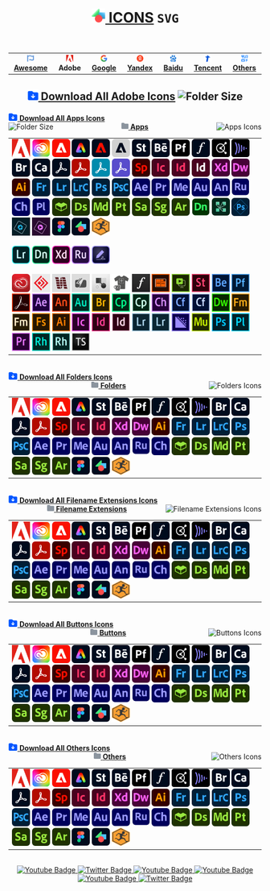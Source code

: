 # <div align="center"><a href="https://github.com/Li-Deheng/Icons-SVG" title="⬅︎ Back to Main Repository"><img style="width:28px; height:28px;" src="https://github.com/Li-Deheng/Icons-SVG/blob/main/Adobe/Apps/Motion-Graphics.svg" alt="Icons" onclick="return false"> ICONS</a> <span><b><code>SVG</code></b></span><br><img src="https://komarev.com/ghpvc/?username=Li-Deheng&style=flat-square&color=blue" alt=""/></div>

<div align="center"><table><tbody><th align="center">
<a href="https://github.com/Li-Deheng/Icons-SVG/tree/main/Awesome"><img style="width:14px; height:14px;" src="https://github.com/Li-Deheng/Icons-SVG/blob/main/Awesome/Awesome-Logo.svg" alt="Awesome"> <b>Awesome</b></a></th><th><a><img style="width:14px; height:14px;" src="https://github.com/Li-Deheng/Icons-SVG/blob/main/Adobe/Apps/Adobe-Logo.svg" alt="Adobe"> <b>Adobe</b></a></th><th><a href="https://github.com/Li-Deheng/Icons-SVG/tree/main/Google"><img style="width:14px; height:14px;" src="https://github.com/Li-Deheng/Icons-SVG/blob/main/Google/Google-Logo.svg" alt="Google"> <b>Google</b></a></th><th><a href="https://github.com/Li-Deheng/Icons-SVG/tree/main/Yandex"><img style="width:14px; height:14px;" src="https://github.com/Li-Deheng/Icons-SVG/blob/main/Yandex/Yandex-Logo.svg" alt="Yandex"> <b>Yandex</b></a></th><th><a href="https://github.com/Li-Deheng/Icons-SVG/tree/main/Baidu"><img style="width:14px; height:14px;" src="https://github.com/Li-Deheng/Icons-SVG/blob/main/Baidu/Baidu-Logo.svg" alt="Baidu"> <b>Baidu</b></a></th><th><a href="https://github.com/Li-Deheng/Icons-SVG/tree/main/Tencent"><img style="width:14px; height:14px;" src="https://github.com/Li-Deheng/Icons-SVG/blob/main/Tencent/Tencent-Logo.svg" alt="Tencent"> <b>Tencent</b></a></th><th><a href="https://github.com/Li-Deheng/Icons-SVG/tree/main/Others"><img style="width:14px; height:14px;" src="https://github.com/Li-Deheng/Icons-SVG/blob/main/Awesome/icons.svg" alt="Others"> <b>Others</b></a>
</td></tr></tbody></table></div>

## <div align="center"><a href="https://downgit.github.io/#/home?url=https://github.com/Li-Deheng/Icons-SVG/tree/main/Adobe" title="Download with DownGit" target="_blank"><img style="width:22px; height:22px;" src="https://github.com/Li-Deheng/Icons-SVG/blob/main/Awesome/Download-Folder.svg" alt="Download" target="_blank"> Download All Adobe Icons</a> <img style="height:18px;" src="https://img.shields.io/badge/58%20Mb-343940" title="Folder Size" alt="Folder Size"/></div>

<div align="left"><a href="https://downgit.github.io/#/home?url=https://github.com/Li-Deheng/Icons-SVG/tree/main/Adobe/Apps" title="Download with DownGit" target="_blank"><img style="width:18px; height:18px;" src="https://github.com/Li-Deheng/Icons-SVG/blob/main/Awesome/Download-Folder.svg" alt="Download Directory"> <b>Download All Apps Icons</b></a></div>
<div><img align="left" style="height:18px;" src="https://img.shields.io/badge/Size-58%20Mb-white?logo=files&logoColor=white" title="Folder Size" alt="Folder Size"/><div align="Center"><a href="https://github.com/Li-Deheng/Icons-SVG/tree/main/Adobe/Apps" title="Open Directory: Apps"><img style="width:14px; height:14px;" src="https://github.com/Li-Deheng/Icons-SVG/blob/main/Directory.svg" alt="Directory"> <b>Apps</b></a><img align="right" style="height:18px;" src="https://img.shields.io/badge/Icons-48-white?logo=svg&logoColor=white" title="Total Number" alt="Apps Icons"/></div></div>



<table><tbody><tr></tr><tr><td align="left">
<img style="width:36px; height:36px;" src="https://github.com/Li-Deheng/Icons-SVG/blob/main/Adobe/Apps/Adobe-Logo.svg" alt="Adobe Logo" title="Adobe Logo" target="_blank"> <img style="width:36px; height:36px;" src="https://github.com/Li-Deheng/Icons-SVG/blob/main/Adobe/Apps/Adobe-Creative-Cloud.svg" alt="Adobe Creative Cloud" title="Adobe Creative Cloud" target="_blank"> <img style="width:36px; height:36px;" src="https://github.com/Li-Deheng/Icons-SVG/blob/main/Adobe/Apps/Adobe-Experience-Cloud.svg" alt="Adobe Experience Cloud" title="Adobe Experience Cloud" target="_blank"> <img style="width:36px; height:36px;" src="https://github.com/Li-Deheng/Icons-SVG/blob/main/Adobe/Apps/Adobe-Express.svg" alt="Adobe Express" title="Adobe Express" target="_blank"> <img style="width:36px; height:36px;" src="https://github.com/Li-Deheng/Icons-SVG/blob/main/Adobe/Apps/Adobe-Experience-Platform.svg" alt="Adobe Experience Platform" title="Adobe Experience Platform" target="_blank"> <img style="width:36px; height:36px;" src="https://github.com/Li-Deheng/Icons-SVG/blob/main/Adobe/Apps/Adobe-Default-App.svg" alt="Adobe Default App" title="Adobe Default App" target="_blank"> <img style="width:36px; height:36px;" src="https://github.com/Li-Deheng/Icons-SVG/blob/main/Adobe/Apps/Adobe-Stock.svg" alt="Adobe Stock" title="Adobe Stock" target="_blank"> <img style="width:36px; height:36px;" src="https://github.com/Li-Deheng/Icons-SVG/blob/main/Adobe/Apps/Adobe-Behance.svg" alt="Adobe Behance" title="Adobe Behance" target="_blank"> <img style="width:36px; height:36px;" src="https://github.com/Li-Deheng/Icons-SVG/blob/main/Adobe/Apps/Adobe-Portfolio.svg" alt="Adobe Portfolio" title="Adobe Portfolio" target="_blank"> <img style="width:36px; height:36px;" src="https://github.com/Li-Deheng/Icons-SVG/blob/main/Adobe/Apps/Adobe-Fonts.svg" alt="Adobe Fonts" title="Adobe Fonts" target="_blank"> <img style="width:36px; height:36px;" src="https://github.com/Li-Deheng/Icons-SVG/blob/main/Adobe/Apps/Adobe-Color.svg" alt="Adobe Color" title="Adobe Color" target="_blank"> <img style="width:36px; height:36px;" src="https://github.com/Li-Deheng/Icons-SVG/blob/main/Adobe/Apps/Adobe-Frame-io.svg" alt="Adobe Frame.io" title="Adobe Frame.io" target="_blank"> <img style="width:36px; height:36px;" src="https://github.com/Li-Deheng/Icons-SVG/blob/main/Adobe/Apps/Adobe-Bridge.svg" alt="Adobe Bridge" title="Adobe Bridge" target="_blank"> <img style="width:36px; height:36px;" src="https://github.com/Li-Deheng/Icons-SVG/blob/main/Adobe/Apps/Adobe-Capture.svg" alt="Adobe Capture" title="Adobe Capture" target="_blank"> <img style="width:36px; height:36px;" src="https://github.com/Li-Deheng/Icons-SVG/blob/main/Adobe/Apps/Adobe-Acrobat-Pro.svg" alt="Adobe Acrobat Pro" title="Adobe Acrobat Pro" target="_blank"> <img style="width:36px; height:36px;" src="https://github.com/Li-Deheng/Icons-SVG/blob/main/Adobe/Apps/Adobe-Acrobat-Reader.svg" alt="Adobe Acrobat Reader" title="Adobe Acrobat Reader" target="_blank"> <img style="width:36px; height:36px;" src="https://github.com/Li-Deheng/Icons-SVG/blob/main/Adobe/Apps/Adobe-Acrobat-Scan.svg" alt="Adobe Acrobat Scan" title="Adobe Acrobat Scan" target="_blank"> <img style="width:36px; height:36px;" src="https://github.com/Li-Deheng/Icons-SVG/blob/main/Adobe/Apps/Adobe-Sign.svg" alt="Adobe Sign" title="Adobe Sign" target="_blank"> <img style="width:36px; height:36px;" src="https://github.com/Li-Deheng/Icons-SVG/blob/main/Adobe/Apps/Adobe-Sparck.svg" alt="Adobe Sparck" title="Adobe Sparck" target="_blank"> <img style="width:36px; height:36px;" src="https://github.com/Li-Deheng/Icons-SVG/blob/main/Adobe/Apps/Adobe-InCopy.svg" alt="Adobe InCopy" title="Adobe InCopy" target="_blank"> <img style="width:36px; height:36px;" src="https://github.com/Li-Deheng/Icons-SVG/blob/main/Adobe/Apps/Adobe-InDesign.svg" alt="Adobe InDesign" title="Adobe InDesign" target="_blank"> <img style="width:36px; height:36px;" src="https://github.com/Li-Deheng/Icons-SVG/blob/main/Adobe/Apps/Adobe-inDesign-Server.svg" alt="Adobe InDesign Server" title="Adobe InDesign Server" target="_blank"> <img style="width:36px; height:36px;" src="https://github.com/Li-Deheng/Icons-SVG/blob/main/Adobe/Apps/Adobe-XD.svg" alt="Adobe XD" title="Adobe XD" target="_blank"> <img style="width:36px; height:36px;" src="https://github.com/Li-Deheng/Icons-SVG/blob/main/Adobe/Apps/Adobe-Dreamweaver.svg" alt="Adobe Dreamweaver" title="Adobe Dreamweaver" target="_blank"> <img style="width:36px; height:36px;" src="https://github.com/Li-Deheng/Icons-SVG/blob/main/Adobe/Apps/Adobe-Illustrator.svg" alt="Adobe Illustrator" title="Adobe Illustrator" target="_blank"> <img style="width:36px; height:36px;" src="https://github.com/Li-Deheng/Icons-SVG/blob/main/Adobe/Apps/Adobe-Fresco.svg" alt="Adobe Fresco" title="Adobe Fresco" target="_blank"> <img style="width:36px; height:36px;" src="https://github.com/Li-Deheng/Icons-SVG/blob/main/Adobe/Apps/Adobe-Lightroom.svg" alt="Adobe Lightroom" title="Adobe Lightroom" target="_blank"> <img style="width:36px; height:36px;" src="https://github.com/Li-Deheng/Icons-SVG/blob/main/Adobe/Apps/Adobe-Lightroom-Classic.svg" alt="Adobe Lightroom Classic" title="Adobe Lightroom Classic" target="_blank"> <img style="width:36px; height:36px;" src="https://github.com/Li-Deheng/Icons-SVG/blob/main/Adobe/Apps/Adobe-Photoshop.svg" alt="Adobe Photoshop" title="Adobe Photoshop" target="_blank"> <img style="width:36px; height:36px;" src="https://github.com/Li-Deheng/Icons-SVG/blob/main/Adobe/Apps/Adobe-Photoshop-Camera.svg" alt="Adobe Photoshop Camera" title="Adobe Photoshop Camera" target="_blank"> <img style="width:36px; height:36px;" src="https://github.com/Li-Deheng/Icons-SVG/blob/main/Adobe/Apps/Adobe-After-Effects.svg" alt="Adobe After Effects" title="Adobe After Effects" target="_blank"> <img style="width:36px; height:36px;" src="https://github.com/Li-Deheng/Icons-SVG/blob/main/Adobe/Apps/Adobe-Premiere-Pro.svg" alt="Adobe Premiere Pro" title="Adobe Premiere Pro" target="_blank"> <img style="width:36px; height:36px;" src="https://github.com/Li-Deheng/Icons-SVG/blob/main/Adobe/Apps/Adobe-Media-Encoder.svg" alt="Adobe Media Encoder" title="Adobe Media Encoder" target="_blank"> <img style="width:36px; height:36px;" src="https://github.com/Li-Deheng/Icons-SVG/blob/main/Adobe/Apps/Adobe-Audition.svg" alt="Adobe Audition" title="Adobe Audition" target="_blank"> <img style="width:36px; height:36px;" src="https://github.com/Li-Deheng/Icons-SVG/blob/main/Adobe/Apps/Adobe-Animate.svg" alt="Adobe Animate" title="Adobe Animate" target="_blank"> <img style="width:36px; height:36px;" src="https://github.com/Li-Deheng/Icons-SVG/blob/main/Adobe/Apps/Adobe-Premiere-Rush.svg" alt="Adobe Premiere Rush" title="Adobe Premiere Rush" target="_blank"> <img style="width:36px; height:36px;" src="https://github.com/Li-Deheng/Icons-SVG/blob/main/Adobe/Apps/Adobe-Character-Animator.svg" alt="Adobe Character Animator" title="Adobe Character Animator" target="_blank"> <img style="width:36px; height:36px;" src="https://github.com/Li-Deheng/Icons-SVG/blob/main/Adobe/Apps/Adobe-Prelude.svg" alt="Adobe Prelude" title="Adobe Prelude" target="_blank"> <img style="width:36px; height:36px;" src="https://github.com/Li-Deheng/Icons-SVG/blob/main/Adobe/Apps/Adobe-Substance-3D-Assets.svg" alt="Adobe Substance 3D Assets" title="Adobe Substance 3D Assets" target="_blank"> <img style="width:36px; height:36px;" src="https://github.com/Li-Deheng/Icons-SVG/blob/main/Adobe/Apps/Adobe-Substance-3D-Designer.svg" alt="Adobe Substance 3D Designer" title="Adobe Substance 3D Designer" target="_blank"> <img style="width:36px; height:36px;" src="https://github.com/Li-Deheng/Icons-SVG/blob/main/Adobe/Apps/Adobe-Substance-3D-Modeler.svg" alt="Adobe Substance 3D Modeler" title="Adobe Substance 3D Modeler" target="_blank"> <img style="width:36px; height:36px;" src="https://github.com/Li-Deheng/Icons-SVG/blob/main/Adobe/Apps/Adobe-Substance-3D-Painter.svg" alt="Adobe Substance 3D Painter" title="Adobe Substance 3D Painter" target="_blank"> <img style="width:36px; height:36px;" src="https://github.com/Li-Deheng/Icons-SVG/blob/main/Adobe/Apps/Adobe-Substance-3D-Sampler.svg" alt="Adobe Substance 3D Sampler" title="Adobe Substance 3D Sampler" target="_blank"> <img style="width:36px; height:36px;" src="https://github.com/Li-Deheng/Icons-SVG/blob/main/Adobe/Apps/Adobe-Substance-3D-Stager.svg" alt="Adobe Substance 3D Stager" title="Adobe Substance 3D Stager" target="_blank"> <img style="width:36px; height:36px;" src="https://github.com/Li-Deheng/Icons-SVG/blob/main/Adobe/Apps/Adobe-Aero.svg" alt="Adobe Aero" title="Adobe Aero" target="_blank"> <img style="width:36px; height:36px;" src="https://github.com/Li-Deheng/Icons-SVG/blob/main/Adobe/Apps/Adobe-Dimension.svg" alt="Adobe Dimension" title="Adobe Dimension" target="_blank"> <img style="width:36px; height:36px;" src="https://github.com/Li-Deheng/Icons-SVG/blob/main/Adobe/Apps/Adobe-Connect.svg" alt="Adobe Connect" title="Adobe Connect" target="_blank"> <img style="width:36px; height:36px;" src="https://github.com/Li-Deheng/Icons-SVG/blob/main/Adobe/Apps/Adobe-Photoshop-Express.svg" alt="Adobe Photoshop Express" title="Adobe Photoshop Express" target="_blank"> <img style="width:36px; height:36px;" src="https://github.com/Li-Deheng/Icons-SVG/blob/main/Adobe/Apps/Adobe-Photoshop-Elements.svg" alt="Adobe Photoshop Elements" title="Adobe Photoshop Elements" target="_blank"> <img style="width:36px; height:36px;" src="https://github.com/Li-Deheng/Icons-SVG/blob/main/Adobe/Apps/Adobe-Premiere-Elements.svg" alt="Adobe Premiere Elements" title="Adobe Premiere Elements" target="_blank"> <img style="width:36px; height:36px;" src="https://github.com/Li-Deheng/Icons-SVG/blob/main/Adobe/Apps/Figma.svg" alt="Adobe Figma" title="Adobe Figma" target="_blank"> <img style="width:36px; height:36px;" src="https://github.com/Li-Deheng/Icons-SVG/blob/main/Adobe/Apps/Mogrt.svg" alt="Mogrt" title="Mogrt" target="_blank"> <img style="width:36px; height:36px;" src="https://github.com/Li-Deheng/Icons-SVG/blob/main/Adobe/Apps/Mixamo.svg" alt="Mixamo" title="Mixamo" target="_blank">
<br><br>
<img style="width:36px; height:36px;" src="https://github.com/Li-Deheng/Icons-SVG/blob/main/Adobe/Apps/CC/Adobe-Lightroom-CC.svg" alt="Adobe Lightroom CC" title="Adobe Lightroom CC" target="_blank"> <img style="width:36px; height:36px;" src="https://github.com/Li-Deheng/Icons-SVG/blob/main/Adobe/Apps/CC/Adobe-Dimension-CC.svg" alt="Adobe Dimension CC" title="Adobe Dimension CC" target="_blank"> <img style="width:36px; height:36px;" src="https://github.com/Li-Deheng/Icons-SVG/blob/main/Adobe/Apps/CC/Adobe-XD-CC.svg" alt="Adobe XD CC" title="Adobe XD CC" target="_blank"> <img style="width:36px; height:36px;" src="https://github.com/Li-Deheng/Icons-SVG/blob/main/Adobe/Apps/CC/Adobe-Premiere-Rush-CC.svg" alt="Adobe Premiere Rush CC" title="Adobe Premiere Rush CC" target="_blank"> <img style="width:36px; height:36px;" src="https://github.com/Li-Deheng/Icons-SVG/blob/main/Adobe/Apps/CC/Adobe-Fill-and-Sign-CC.svg" alt="Adobe Fill and Sign CC" title="Adobe Fill and Sign CC" target="_blank">
<br><br>
<img style="width:36px; height:36px;" src="https://github.com/Li-Deheng/Icons-SVG/blob/main/Adobe/Apps/Olds/Adobe-Creative-Cloud-Old.svg" alt="Adobe Creative Cloud Old" title="Adobe Creative Cloud (Old)" target="_blank"> <img style="width:36px; height:36px;" src="https://github.com/Li-Deheng/Icons-SVG/blob/main/Adobe/Apps/Olds/Adobe-Media-Server.svg" alt="Adobe Media Server" title="Adobe Media Server" target="_blank"> <img style="width:36px; height:36px;" src="https://github.com/Li-Deheng/Icons-SVG/blob/main/Adobe/Apps/Olds/Adobe-http-Dynamic-Streaming.svg" alt="Adobe http Dynamic Streaming" title="Adobe http Dynamic Streaming" target="_blank"> <img style="width:36px; height:36px;" src="https://github.com/Li-Deheng/Icons-SVG/blob/main/Adobe/Apps/Olds/Adobe-Postscript.svg" alt="Adobe Postscript" title="Adobe Postscript" target="_blank"> <img style="width:36px; height:36px;" src="https://github.com/Li-Deheng/Icons-SVG/blob/main/Adobe/Apps/Olds/Adobe-Pdf-Print-Engine.svg" alt="Adobe Pdf Print Engine" title="Adobe Pdf Print Engine" target="_blank"> <img style="width:36px; height:36px;" src="https://github.com/Li-Deheng/Icons-SVG/blob/main/Adobe/Apps/Olds/Adobe-Design-to-Print.svg" alt="Adobe Design to Print" title="Adobe Design to Print" target="_blank"> <img style="width:36px; height:36px;" src="https://github.com/Li-Deheng/Icons-SVG/blob/main/Adobe/Apps/Olds/Adobe-Fonts-Old.svg" alt="Adobe Fonts Old" title="Adobe Fonts (Old)" target="_blank"> <img style="width:36px; height:36px;" src="https://github.com/Li-Deheng/Icons-SVG/blob/main/Adobe/Apps/Olds/Adobe-Digital-Editions-Old.svg" alt="Adobe Digital Editions Old" title="Adobe Digital Editions (Old)" target="_blank"> <img style="width:36px; height:36px;" src="https://github.com/Li-Deheng/Icons-SVG/blob/main/Adobe/Apps/Olds/Adobe-Presenter-Video-Express-Old.svg" alt="Adobe Presenter Video Express Old" title="Adobe Presenter Video Express (Old)" target="_blank"> <img style="width:36px; height:36px;" src="https://github.com/Li-Deheng/Icons-SVG/blob/main/Adobe/Apps/Olds/Adobe-Stock-Old.svg" alt="Adobe Stock Old" title="Adobe Stock (Old)" target="_blank"> <img style="width:36px; height:36px;" src="https://github.com/Li-Deheng/Icons-SVG/blob/main/Adobe/Apps/Olds/Adobe-Behance-Old.svg" alt="Adobe Behance Old" title="Adobe Behance (Old)" target="_blank"> <img style="width:36px; height:36px;" src="https://github.com/Li-Deheng/Icons-SVG/blob/main/Adobe/Apps/Olds/Adobe-Portfolio-Old.svg" alt="Adobe Portfolio Old" title="Adobe Portfolio (Old)" target="_blank"> <img style="width:36px; height:36px;" src="https://github.com/Li-Deheng/Icons-SVG/blob/main/Adobe/Apps/Olds/Adobe-Acrobat-DC-Old.svg" alt="Adobe Acrobat DC Old" title="Adobe Acrobat DC (Old)" target="_blank"> <img style="width:36px; height:36px;" src="https://github.com/Li-Deheng/Icons-SVG/blob/main/Adobe/Apps/Olds/Adobe-After-Effects-Old.svg" alt="Adobe After Effects Old" title="Adobe After Effects (Old)" target="_blank"> <img style="width:36px; height:36px;" src="https://github.com/Li-Deheng/Icons-SVG/blob/main/Adobe/Apps/Olds/Adobe-Animate-Old.svg" alt="Adobe Animate Old" title="Adobe Animate (Old)" target="_blank"> <img style="width:36px; height:36px;" src="https://github.com/Li-Deheng/Icons-SVG/blob/main/Adobe/Apps/Olds/Adobe-Audition-Old.svg" alt="Adobe Audition Old" title="Adobe Audition (Old)" target="_blank"> <img style="width:36px; height:36px;" src="https://github.com/Li-Deheng/Icons-SVG/blob/main/Adobe/Apps/Olds/Adobe-Bridge-Old.svg" alt="Adobe Bridge Old" title="Adobe Bridge (Old)" target="_blank"> <img style="width:36px; height:36px;" src="https://github.com/Li-Deheng/Icons-SVG/blob/main/Adobe/Apps/Olds/Adobe-Captivate-Old.svg" alt="Adobe Captivate Old" title="Adobe Captivate (Old)" target="_blank"> <img style="width:36px; height:36px;" src="https://github.com/Li-Deheng/Icons-SVG/blob/main/Adobe/Apps/Olds/Adobe-Captivate-Prime-Old.svg" alt="Adobe Captivate Prime Old" title="Adobe Captivate Prime (Old)" target="_blank"> <img style="width:36px; height:36px;" src="https://github.com/Li-Deheng/Icons-SVG/blob/main/Adobe/Apps/Olds/Adobe-Character-Animator-Old.svg" alt="Adobe Character Animator Old" title="Adobe Character Animator (Old)" target="_blank"> <img style="width:36px; height:36px;" src="https://github.com/Li-Deheng/Icons-SVG/blob/main/Adobe/Apps/Olds/Adobe-Coldfusion-Builder-Old.svg" alt="Adobe Coldfusion Builder Old" title="Adobe Coldfusion Builder (Old)" target="_blank"> <img style="width:36px; height:36px;" src="https://github.com/Li-Deheng/Icons-SVG/blob/main/Adobe/Apps/Olds/Adobe-Coldfusion-Old.svg" alt="Adobe Coldfusion Old" title="Adobe Coldfusion (Old)" target="_blank"> <img style="width:36px; height:36px;" src="https://github.com/Li-Deheng/Icons-SVG/blob/main/Adobe/Apps/Olds/Adobe-Dreamweaver-Old.svg" alt="Adobe Dreamweaver Old" title="Adobe Dreamweaver (Old)" target="_blank"> <img style="width:36px; height:36px;" src="https://github.com/Li-Deheng/Icons-SVG/blob/main/Adobe/Apps/Olds/Adobe-Framemaker-Old.svg" alt="Adobe Framemaker Old" title="Adobe Framemaker (Old)" target="_blank"> <img style="width:36px; height:36px;" src="https://github.com/Li-Deheng/Icons-SVG/blob/main/Adobe/Apps/Olds/Adobe-Framemaker-Server-Old.svg" alt="Adobe Framemaker Server Old" title="Adobe Framemaker Server (Old)" target="_blank"> <img style="width:36px; height:36px;" src="https://github.com/Li-Deheng/Icons-SVG/blob/main/Adobe/Apps/Olds/Adobe-Fuse-Old.svg" alt="Adobe Fuse Old" title="Adobe Fuse (Old)" target="_blank"> <img style="width:36px; height:36px;" src="https://github.com/Li-Deheng/Icons-SVG/blob/main/Adobe/Apps/Olds/Adobe-Illustrator-Old.svg" alt="Adobe Illustrator Old" title="Adobe Illustrator (Old)" target="_blank"> <img style="width:36px; height:36px;" src="https://github.com/Li-Deheng/Icons-SVG/blob/main/Adobe/Apps/Olds/Adobe-InCopy-Old.svg" alt="Adobe InCopy Old" title="Adobe InCopy (Old)" target="_blank"> <img style="width:36px; height:36px;" src="https://github.com/Li-Deheng/Icons-SVG/blob/main/Adobe/Apps/Olds/Adobe-InDesign-Old.svg" alt="Adobe InDesign Old" title="Adobe InDesign (Old)" target="_blank"> <img style="width:36px; height:36px;" src="https://github.com/Li-Deheng/Icons-SVG/blob/main/Adobe/Apps/Olds/Adobe-inDesign-Server-Old.svg" alt="Adobe inDesign Server Old" title="Adobe inDesign Server (Old)" target="_blank"> <img style="width:36px; height:36px;" src="https://github.com/Li-Deheng/Icons-SVG/blob/main/Adobe/Apps/Olds/Adobe-Lightroom-Old.svg" alt="Adobe Lightroom Old" title="Adobe Lightroom (Old)" target="_blank"> <img style="width:36px; height:36px;" src="https://github.com/Li-Deheng/Icons-SVG/blob/main/Adobe/Apps/Olds/Adobe-Lightroom-Classic-Old.svg" alt="Adobe Lightroom Classic Old" title="Adobe Lightroom Classic (Old)" target="_blank"> <img style="width:36px; height:36px;" src="https://github.com/Li-Deheng/Icons-SVG/blob/main/Adobe/Apps/Olds/Adobe-Media-Encoder-Old.svg" alt="Adobe Media Encoder Old" title="Adobe Media Encoder (Old)" target="_blank"> <img style="width:36px; height:36px;" src="https://github.com/Li-Deheng/Icons-SVG/blob/main/Adobe/Apps/Olds/Adobe-Muse-Old.svg" alt="Adobe Muse Old" title="Adobe Muse (Old)" target="_blank"> <img style="width:36px; height:36px;" src="https://github.com/Li-Deheng/Icons-SVG/blob/main/Adobe/Apps/Olds/Adobe-Photoshop-Old.svg" alt="Adobe Photoshop Old" title="Adobe Photoshop (Old)" target="_blank"> <img style="width:36px; height:36px;" src="https://github.com/Li-Deheng/Icons-SVG/blob/main/Adobe/Apps/Olds/Adobe-Prelude-Old.svg" alt="Adobe Prelude Old" title="Adobe Prelude (Old)" target="_blank"> <img style="width:36px; height:36px;" src="https://github.com/Li-Deheng/Icons-SVG/blob/main/Adobe/Apps/Olds/Adobe-Premiere-Pro-Old.svg" alt="Adobe Premiere Pro Old" title="Adobe Premiere Pro (Old)" target="_blank"> <img style="width:36px; height:36px;" src="https://github.com/Li-Deheng/Icons-SVG/blob/main/Adobe/Apps/Olds/Adobe-Robohelp-Old.svg" alt="Adobe Robohelp Old" title="Adobe Robohelp (Old)" target="_blank"> <img style="width:36px; height:36px;" src="https://github.com/Li-Deheng/Icons-SVG/blob/main/Adobe/Apps/Olds/Adobe-Robohelp-Server-Old.svg" alt="Adobe Robohelp Server Old" title="Adobe Robohelp Server (Old)" target="_blank"> <img style="width:36px; height:36px;" src="https://github.com/Li-Deheng/Icons-SVG/blob/main/Adobe/Apps/Olds/Adobe-Technical-Communication-Suite-Old.svg" alt="Adobe Technical Communication Suite Old" title="Adobe Technical Communication Suite (Old)" target="_blank">

</td></tr></tbody></table><br>

<div><div align="left"><a href="https://downgit.github.io/#/home?url=https://github.com/Li-Deheng/Icons-SVG/tree/main/Adobe/Folders" title="Download with DownGit" target="_blank"><img style="width:18px; height:18px;" src="https://github.com/Li-Deheng/Icons-SVG/blob/main/Awesome/Download-Folder.svg" alt="Download Directory"> <b>Download All Folders Icons</b></a></div><div align="Center"><a href="https://github.com/Li-Deheng/Icons-SVG/tree/main/Adobe/Folders" title="Open Directory: Folders"><img style="width:14px; height:14px;" src="https://github.com/Li-Deheng/Icons-SVG/blob/main/Directory.svg" alt="Directory"> <b>Folders</b></a><img align="right" src="https://img.shields.io/badge/32-blue" title="Total Number" alt="Folders Icons"/></div></div>

<table><tbody><tr></tr><tr><td align="left">
<img style="width:36px; height:36px;" src="https://github.com/Li-Deheng/Icons-SVG/blob/main/Adobe/Apps/Adobe-Logo.svg" alt="Adobe Logo" title="Adobe Logo" target="_blank"> <img style="width:36px; height:36px;" src="https://github.com/Li-Deheng/Icons-SVG/blob/main/Adobe/Apps/Adobe-Creative-Cloud.svg" alt="Adobe Creative Cloud" title="Adobe Creative Cloud" target="_blank"> <img style="width:36px; height:36px;" src="https://github.com/Li-Deheng/Icons-SVG/blob/main/Adobe/Apps/Adobe-Experience-Cloud.svg" alt="Adobe Experience Cloud" title="Adobe Experience Cloud" target="_blank"> <img style="width:36px; height:36px;" src="https://github.com/Li-Deheng/Icons-SVG/blob/main/Adobe/Apps/Adobe-Express.svg" alt="Adobe Express" title="Adobe Express" target="_blank">  <img style="width:36px; height:36px;" src="https://github.com/Li-Deheng/Icons-SVG/blob/main/Adobe/Apps/Adobe-Stock.svg" alt="Adobe Stock" title="Adobe Stock" target="_blank"> <img style="width:36px; height:36px;" src="https://github.com/Li-Deheng/Icons-SVG/blob/main/Adobe/Apps/Adobe-Behance.svg" alt="Adobe Behance" title="Adobe Behance" target="_blank"> <img style="width:36px; height:36px;" src="https://github.com/Li-Deheng/Icons-SVG/blob/main/Adobe/Apps/Adobe-Portfolio.svg" alt="Adobe Portfolio" title="Adobe Portfolio" target="_blank"> <img style="width:36px; height:36px;" src="https://github.com/Li-Deheng/Icons-SVG/blob/main/Adobe/Apps/Adobe-Fonts.svg" alt="Adobe Fonts" title="Adobe Fonts" target="_blank"> <img style="width:36px; height:36px;" src="https://github.com/Li-Deheng/Icons-SVG/blob/main/Adobe/Apps/Adobe-Color.svg" alt="Adobe Color" title="Adobe Color" target="_blank"> <img style="width:36px; height:36px;" src="https://github.com/Li-Deheng/Icons-SVG/blob/main/Adobe/Apps/Adobe-Frame-io.svg" alt="Adobe Frame.io" title="Adobe Frame.io" target="_blank"> <img style="width:36px; height:36px;" src="https://github.com/Li-Deheng/Icons-SVG/blob/main/Adobe/Apps/Adobe-Bridge.svg" alt="Adobe Bridge" title="Adobe Bridge" target="_blank"> <img style="width:36px; height:36px;" src="https://github.com/Li-Deheng/Icons-SVG/blob/main/Adobe/Apps/Adobe-Capture.svg" alt="Adobe Capture" title="Adobe Capture" target="_blank"> <img style="width:36px; height:36px;" src="https://github.com/Li-Deheng/Icons-SVG/blob/main/Adobe/Apps/Adobe-Acrobat-Pro.svg" alt="Adobe Acrobat Pro" title="Adobe Acrobat Pro" target="_blank"> <img style="width:36px; height:36px;" src="https://github.com/Li-Deheng/Icons-SVG/blob/main/Adobe/Apps/Adobe-Acrobat-Reader.svg" alt="Adobe Acrobat Reader" title="Adobe Acrobat Reader" target="_blank"> <img style="width:36px; height:36px;" src="https://github.com/Li-Deheng/Icons-SVG/blob/main/Adobe/Apps/Adobe-Sparck.svg" alt="Adobe Sparck" title="Adobe Sparck" target="_blank"> <img style="width:36px; height:36px;" src="https://github.com/Li-Deheng/Icons-SVG/blob/main/Adobe/Apps/Adobe-InCopy.svg" alt="Adobe InCopy" title="Adobe InCopy" target="_blank"> <img style="width:36px; height:36px;" src="https://github.com/Li-Deheng/Icons-SVG/blob/main/Adobe/Apps/Adobe-InDesign.svg" alt="Adobe InDesign" title="Adobe InDesign" target="_blank"> <img style="width:36px; height:36px;" src="https://github.com/Li-Deheng/Icons-SVG/blob/main/Adobe/Apps/Adobe-XD.svg" alt="Adobe XD" title="Adobe XD" target="_blank"> <img style="width:36px; height:36px;" src="https://github.com/Li-Deheng/Icons-SVG/blob/main/Adobe/Apps/Adobe-Dreamweaver.svg" alt="Adobe Dreamweaver" title="Adobe Dreamweaver" target="_blank"> <img style="width:36px; height:36px;" src="https://github.com/Li-Deheng/Icons-SVG/blob/main/Adobe/Apps/Adobe-Illustrator.svg" alt="Adobe Illustrator" title="Adobe Illustrator" target="_blank"> <img style="width:36px; height:36px;" src="https://github.com/Li-Deheng/Icons-SVG/blob/main/Adobe/Apps/Adobe-Fresco.svg" alt="Adobe Fresco" title="Adobe Fresco" target="_blank"> <img style="width:36px; height:36px;" src="https://github.com/Li-Deheng/Icons-SVG/blob/main/Adobe/Apps/Adobe-Lightroom.svg" alt="Adobe Lightroom" title="Adobe Lightroom" target="_blank"> <img style="width:36px; height:36px;" src="https://github.com/Li-Deheng/Icons-SVG/blob/main/Adobe/Apps/Adobe-Lightroom-Classic.svg" alt="Adobe Lightroom Classic" title="Adobe Lightroom Classic" target="_blank"> <img style="width:36px; height:36px;" src="https://github.com/Li-Deheng/Icons-SVG/blob/main/Adobe/Apps/Adobe-Photoshop.svg" alt="Adobe Photoshop" title="Adobe Photoshop" target="_blank"> <img style="width:36px; height:36px;" src="https://github.com/Li-Deheng/Icons-SVG/blob/main/Adobe/Apps/Adobe-Photoshop-Camera.svg" alt="Adobe Photoshop Camera" title="Adobe Photoshop Camera" target="_blank"> <img style="width:36px; height:36px;" src="https://github.com/Li-Deheng/Icons-SVG/blob/main/Adobe/Apps/Adobe-After-Effects.svg" alt="Adobe After Effects" title="Adobe After Effects" target="_blank"> <img style="width:36px; height:36px;" src="https://github.com/Li-Deheng/Icons-SVG/blob/main/Adobe/Apps/Adobe-Premiere-Pro.svg" alt="Adobe Premiere Pro" title="Adobe Premiere Pro" target="_blank"> <img style="width:36px; height:36px;" src="https://github.com/Li-Deheng/Icons-SVG/blob/main/Adobe/Apps/Adobe-Media-Encoder.svg" alt="Adobe Media Encoder" title="Adobe Media Encoder" target="_blank"> <img style="width:36px; height:36px;" src="https://github.com/Li-Deheng/Icons-SVG/blob/main/Adobe/Apps/Adobe-Audition.svg" alt="Adobe Audition" title="Adobe Audition" target="_blank"> <img style="width:36px; height:36px;" src="https://github.com/Li-Deheng/Icons-SVG/blob/main/Adobe/Apps/Adobe-Animate.svg" alt="Adobe Animate" title="Adobe Animate" target="_blank"> <img style="width:36px; height:36px;" src="https://github.com/Li-Deheng/Icons-SVG/blob/main/Adobe/Apps/Adobe-Premiere-Rush.svg" alt="Adobe Premiere Rush" title="Adobe Premiere Rush" target="_blank"> <img style="width:36px; height:36px;" src="https://github.com/Li-Deheng/Icons-SVG/blob/main/Adobe/Apps/Adobe-Character-Animator.svg" alt="Adobe Character Animator" title="Adobe Character Animator" target="_blank"> <img style="width:36px; height:36px;" src="https://github.com/Li-Deheng/Icons-SVG/blob/main/Adobe/Apps/Adobe-Substance-3D-Assets.svg" alt="Adobe Substance 3D Assets" title="Adobe Substance 3D Assets" target="_blank"> <img style="width:36px; height:36px;" src="https://github.com/Li-Deheng/Icons-SVG/blob/main/Adobe/Apps/Adobe-Substance-3D-Designer.svg" alt="Adobe Substance 3D Designer" title="Adobe Substance 3D Designer" target="_blank"> <img style="width:36px; height:36px;" src="https://github.com/Li-Deheng/Icons-SVG/blob/main/Adobe/Apps/Adobe-Substance-3D-Modeler.svg" alt="Adobe Substance 3D Modeler" title="Adobe Substance 3D Modeler" target="_blank"> <img style="width:36px; height:36px;" src="https://github.com/Li-Deheng/Icons-SVG/blob/main/Adobe/Apps/Adobe-Substance-3D-Painter.svg" alt="Adobe Substance 3D Painter" title="Adobe Substance 3D Painter" target="_blank"> <img style="width:36px; height:36px;" src="https://github.com/Li-Deheng/Icons-SVG/blob/main/Adobe/Apps/Adobe-Substance-3D-Sampler.svg" alt="Adobe Substance 3D Sampler" title="Adobe Substance 3D Sampler" target="_blank"> <img style="width:36px; height:36px;" src="https://github.com/Li-Deheng/Icons-SVG/blob/main/Adobe/Apps/Adobe-Substance-3D-Stager.svg" alt="Adobe Substance 3D Stager" title="Adobe Substance 3D Stager" target="_blank"> <img style="width:36px; height:36px;" src="https://github.com/Li-Deheng/Icons-SVG/blob/main/Adobe/Apps/Adobe-Aero.svg" alt="Adobe Aero" title="Adobe Aero" target="_blank"> <img style="width:36px; height:36px;" src="https://github.com/Li-Deheng/Icons-SVG/blob/main/Adobe/Apps/Figma.svg" alt="Adobe Figma" title="Adobe Figma" target="_blank"> <img style="width:36px; height:36px;" src="https://github.com/Li-Deheng/Icons-SVG/blob/main/Adobe/Apps/Mogrt.svg" alt="Mogrt" title="Mogrt" target="_blank"> <img style="width:36px; height:36px;" src="https://github.com/Li-Deheng/Icons-SVG/blob/main/Adobe/Apps/Mixamo.svg" alt="Mixamo" title="Mixamo" target="_blank">
</td></tr></tbody></table><br>

<div><div align="left"><a href="https://downgit.github.io/#/home?url=https://github.com/Li-Deheng/Icons-SVG/tree/main/Adobe/Filename%20Extensions" title="Download with DownGit" target="_blank"><img style="width:18px; height:18px;" src="https://github.com/Li-Deheng/Icons-SVG/blob/main/Awesome/Download-Folder.svg" alt="Download Directory"> <b>Download All Filename Extensions Icons</b></a></div><div align="Center"><a href="https://github.com/Li-Deheng/Icons-SVG/tree/main/Adobe/Filename%20Extensions" title="Open Directory: Filename Extensions"><img style="width:14px; height:14px;" src="https://github.com/Li-Deheng/Icons-SVG/blob/main/Directory.svg" alt="Directory"> <b>Filename Extensions</b></a><img align="right" src="https://img.shields.io/badge/47-blue" title="Total Number" alt="Filename Extensions Icons"/></div></div>

<table><tbody><tr></tr><tr><td align="left">
<img style="width:36px; height:36px;" src="https://github.com/Li-Deheng/Icons-SVG/blob/main/Adobe/Apps/Adobe-Logo.svg" alt="Adobe Logo" title="Adobe Logo" target="_blank"> <img style="width:36px; height:36px;" src="https://github.com/Li-Deheng/Icons-SVG/blob/main/Adobe/Apps/Adobe-Creative-Cloud.svg" alt="Adobe Creative Cloud" title="Adobe Creative Cloud" target="_blank"> <img style="width:36px; height:36px;" src="https://github.com/Li-Deheng/Icons-SVG/blob/main/Adobe/Apps/Adobe-Experience-Cloud.svg" alt="Adobe Experience Cloud" title="Adobe Experience Cloud" target="_blank"> <img style="width:36px; height:36px;" src="https://github.com/Li-Deheng/Icons-SVG/blob/main/Adobe/Apps/Adobe-Express.svg" alt="Adobe Express" title="Adobe Express" target="_blank">  <img style="width:36px; height:36px;" src="https://github.com/Li-Deheng/Icons-SVG/blob/main/Adobe/Apps/Adobe-Stock.svg" alt="Adobe Stock" title="Adobe Stock" target="_blank"> <img style="width:36px; height:36px;" src="https://github.com/Li-Deheng/Icons-SVG/blob/main/Adobe/Apps/Adobe-Behance.svg" alt="Adobe Behance" title="Adobe Behance" target="_blank"> <img style="width:36px; height:36px;" src="https://github.com/Li-Deheng/Icons-SVG/blob/main/Adobe/Apps/Adobe-Portfolio.svg" alt="Adobe Portfolio" title="Adobe Portfolio" target="_blank"> <img style="width:36px; height:36px;" src="https://github.com/Li-Deheng/Icons-SVG/blob/main/Adobe/Apps/Adobe-Fonts.svg" alt="Adobe Fonts" title="Adobe Fonts" target="_blank"> <img style="width:36px; height:36px;" src="https://github.com/Li-Deheng/Icons-SVG/blob/main/Adobe/Apps/Adobe-Color.svg" alt="Adobe Color" title="Adobe Color" target="_blank"> <img style="width:36px; height:36px;" src="https://github.com/Li-Deheng/Icons-SVG/blob/main/Adobe/Apps/Adobe-Frame-io.svg" alt="Adobe Frame.io" title="Adobe Frame.io" target="_blank"> <img style="width:36px; height:36px;" src="https://github.com/Li-Deheng/Icons-SVG/blob/main/Adobe/Apps/Adobe-Bridge.svg" alt="Adobe Bridge" title="Adobe Bridge" target="_blank"> <img style="width:36px; height:36px;" src="https://github.com/Li-Deheng/Icons-SVG/blob/main/Adobe/Apps/Adobe-Capture.svg" alt="Adobe Capture" title="Adobe Capture" target="_blank"> <img style="width:36px; height:36px;" src="https://github.com/Li-Deheng/Icons-SVG/blob/main/Adobe/Apps/Adobe-Acrobat-Pro.svg" alt="Adobe Acrobat Pro" title="Adobe Acrobat Pro" target="_blank"> <img style="width:36px; height:36px;" src="https://github.com/Li-Deheng/Icons-SVG/blob/main/Adobe/Apps/Adobe-Acrobat-Reader.svg" alt="Adobe Acrobat Reader" title="Adobe Acrobat Reader" target="_blank"> <img style="width:36px; height:36px;" src="https://github.com/Li-Deheng/Icons-SVG/blob/main/Adobe/Apps/Adobe-Sparck.svg" alt="Adobe Sparck" title="Adobe Sparck" target="_blank"> <img style="width:36px; height:36px;" src="https://github.com/Li-Deheng/Icons-SVG/blob/main/Adobe/Apps/Adobe-InCopy.svg" alt="Adobe InCopy" title="Adobe InCopy" target="_blank"> <img style="width:36px; height:36px;" src="https://github.com/Li-Deheng/Icons-SVG/blob/main/Adobe/Apps/Adobe-InDesign.svg" alt="Adobe InDesign" title="Adobe InDesign" target="_blank"> <img style="width:36px; height:36px;" src="https://github.com/Li-Deheng/Icons-SVG/blob/main/Adobe/Apps/Adobe-XD.svg" alt="Adobe XD" title="Adobe XD" target="_blank"> <img style="width:36px; height:36px;" src="https://github.com/Li-Deheng/Icons-SVG/blob/main/Adobe/Apps/Adobe-Dreamweaver.svg" alt="Adobe Dreamweaver" title="Adobe Dreamweaver" target="_blank"> <img style="width:36px; height:36px;" src="https://github.com/Li-Deheng/Icons-SVG/blob/main/Adobe/Apps/Adobe-Illustrator.svg" alt="Adobe Illustrator" title="Adobe Illustrator" target="_blank"> <img style="width:36px; height:36px;" src="https://github.com/Li-Deheng/Icons-SVG/blob/main/Adobe/Apps/Adobe-Fresco.svg" alt="Adobe Fresco" title="Adobe Fresco" target="_blank"> <img style="width:36px; height:36px;" src="https://github.com/Li-Deheng/Icons-SVG/blob/main/Adobe/Apps/Adobe-Lightroom.svg" alt="Adobe Lightroom" title="Adobe Lightroom" target="_blank"> <img style="width:36px; height:36px;" src="https://github.com/Li-Deheng/Icons-SVG/blob/main/Adobe/Apps/Adobe-Lightroom-Classic.svg" alt="Adobe Lightroom Classic" title="Adobe Lightroom Classic" target="_blank"> <img style="width:36px; height:36px;" src="https://github.com/Li-Deheng/Icons-SVG/blob/main/Adobe/Apps/Adobe-Photoshop.svg" alt="Adobe Photoshop" title="Adobe Photoshop" target="_blank"> <img style="width:36px; height:36px;" src="https://github.com/Li-Deheng/Icons-SVG/blob/main/Adobe/Apps/Adobe-Photoshop-Camera.svg" alt="Adobe Photoshop Camera" title="Adobe Photoshop Camera" target="_blank"> <img style="width:36px; height:36px;" src="https://github.com/Li-Deheng/Icons-SVG/blob/main/Adobe/Apps/Adobe-After-Effects.svg" alt="Adobe After Effects" title="Adobe After Effects" target="_blank"> <img style="width:36px; height:36px;" src="https://github.com/Li-Deheng/Icons-SVG/blob/main/Adobe/Apps/Adobe-Premiere-Pro.svg" alt="Adobe Premiere Pro" title="Adobe Premiere Pro" target="_blank"> <img style="width:36px; height:36px;" src="https://github.com/Li-Deheng/Icons-SVG/blob/main/Adobe/Apps/Adobe-Media-Encoder.svg" alt="Adobe Media Encoder" title="Adobe Media Encoder" target="_blank"> <img style="width:36px; height:36px;" src="https://github.com/Li-Deheng/Icons-SVG/blob/main/Adobe/Apps/Adobe-Audition.svg" alt="Adobe Audition" title="Adobe Audition" target="_blank"> <img style="width:36px; height:36px;" src="https://github.com/Li-Deheng/Icons-SVG/blob/main/Adobe/Apps/Adobe-Animate.svg" alt="Adobe Animate" title="Adobe Animate" target="_blank"> <img style="width:36px; height:36px;" src="https://github.com/Li-Deheng/Icons-SVG/blob/main/Adobe/Apps/Adobe-Premiere-Rush.svg" alt="Adobe Premiere Rush" title="Adobe Premiere Rush" target="_blank"> <img style="width:36px; height:36px;" src="https://github.com/Li-Deheng/Icons-SVG/blob/main/Adobe/Apps/Adobe-Character-Animator.svg" alt="Adobe Character Animator" title="Adobe Character Animator" target="_blank"> <img style="width:36px; height:36px;" src="https://github.com/Li-Deheng/Icons-SVG/blob/main/Adobe/Apps/Adobe-Substance-3D-Assets.svg" alt="Adobe Substance 3D Assets" title="Adobe Substance 3D Assets" target="_blank"> <img style="width:36px; height:36px;" src="https://github.com/Li-Deheng/Icons-SVG/blob/main/Adobe/Apps/Adobe-Substance-3D-Designer.svg" alt="Adobe Substance 3D Designer" title="Adobe Substance 3D Designer" target="_blank"> <img style="width:36px; height:36px;" src="https://github.com/Li-Deheng/Icons-SVG/blob/main/Adobe/Apps/Adobe-Substance-3D-Modeler.svg" alt="Adobe Substance 3D Modeler" title="Adobe Substance 3D Modeler" target="_blank"> <img style="width:36px; height:36px;" src="https://github.com/Li-Deheng/Icons-SVG/blob/main/Adobe/Apps/Adobe-Substance-3D-Painter.svg" alt="Adobe Substance 3D Painter" title="Adobe Substance 3D Painter" target="_blank"> <img style="width:36px; height:36px;" src="https://github.com/Li-Deheng/Icons-SVG/blob/main/Adobe/Apps/Adobe-Substance-3D-Sampler.svg" alt="Adobe Substance 3D Sampler" title="Adobe Substance 3D Sampler" target="_blank"> <img style="width:36px; height:36px;" src="https://github.com/Li-Deheng/Icons-SVG/blob/main/Adobe/Apps/Adobe-Substance-3D-Stager.svg" alt="Adobe Substance 3D Stager" title="Adobe Substance 3D Stager" target="_blank"> <img style="width:36px; height:36px;" src="https://github.com/Li-Deheng/Icons-SVG/blob/main/Adobe/Apps/Adobe-Aero.svg" alt="Adobe Aero" title="Adobe Aero" target="_blank"> <img style="width:36px; height:36px;" src="https://github.com/Li-Deheng/Icons-SVG/blob/main/Adobe/Apps/Figma.svg" alt="Adobe Figma" title="Adobe Figma" target="_blank"> <img style="width:36px; height:36px;" src="https://github.com/Li-Deheng/Icons-SVG/blob/main/Adobe/Apps/Mogrt.svg" alt="Mogrt" title="Mogrt" target="_blank"> <img style="width:36px; height:36px;" src="https://github.com/Li-Deheng/Icons-SVG/blob/main/Adobe/Apps/Mixamo.svg" alt="Mixamo" title="Mixamo" target="_blank">
</td></tr></tbody></table><br>

<div><div align="left"><a href="https://downgit.github.io/#/home?url=https://github.com/Li-Deheng/Icons-SVG/tree/main/Adobe/Buttons" title="Download with DownGit" target="_blank"><img style="width:18px; height:18px;" src="https://github.com/Li-Deheng/Icons-SVG/blob/main/Awesome/Download-Folder.svg" alt="Download Directory"> <b>Download All Buttons Icons</b></a></div><div align="Center"><a href="https://github.com/Li-Deheng/Icons-SVG/tree/main/Adobe/Buttons" title="Open Directory: Buttons"><img style="width:14px; height:14px;" src="https://github.com/Li-Deheng/Icons-SVG/blob/main/Directory.svg" alt="Directory"> <b>Buttons</b></a><img align="right" src="https://img.shields.io/badge/486-blue" title="Total Number" alt="Buttons Icons"/></div></div>

<table><tbody><tr></tr><tr><td align="left">
<img style="width:36px; height:36px;" src="https://github.com/Li-Deheng/Icons-SVG/blob/main/Adobe/Apps/Adobe-Logo.svg" alt="Adobe Logo" title="Adobe Logo" target="_blank"> <img style="width:36px; height:36px;" src="https://github.com/Li-Deheng/Icons-SVG/blob/main/Adobe/Apps/Adobe-Creative-Cloud.svg" alt="Adobe Creative Cloud" title="Adobe Creative Cloud" target="_blank"> <img style="width:36px; height:36px;" src="https://github.com/Li-Deheng/Icons-SVG/blob/main/Adobe/Apps/Adobe-Experience-Cloud.svg" alt="Adobe Experience Cloud" title="Adobe Experience Cloud" target="_blank"> <img style="width:36px; height:36px;" src="https://github.com/Li-Deheng/Icons-SVG/blob/main/Adobe/Apps/Adobe-Express.svg" alt="Adobe Express" title="Adobe Express" target="_blank">  <img style="width:36px; height:36px;" src="https://github.com/Li-Deheng/Icons-SVG/blob/main/Adobe/Apps/Adobe-Stock.svg" alt="Adobe Stock" title="Adobe Stock" target="_blank"> <img style="width:36px; height:36px;" src="https://github.com/Li-Deheng/Icons-SVG/blob/main/Adobe/Apps/Adobe-Behance.svg" alt="Adobe Behance" title="Adobe Behance" target="_blank"> <img style="width:36px; height:36px;" src="https://github.com/Li-Deheng/Icons-SVG/blob/main/Adobe/Apps/Adobe-Portfolio.svg" alt="Adobe Portfolio" title="Adobe Portfolio" target="_blank"> <img style="width:36px; height:36px;" src="https://github.com/Li-Deheng/Icons-SVG/blob/main/Adobe/Apps/Adobe-Fonts.svg" alt="Adobe Fonts" title="Adobe Fonts" target="_blank"> <img style="width:36px; height:36px;" src="https://github.com/Li-Deheng/Icons-SVG/blob/main/Adobe/Apps/Adobe-Color.svg" alt="Adobe Color" title="Adobe Color" target="_blank"> <img style="width:36px; height:36px;" src="https://github.com/Li-Deheng/Icons-SVG/blob/main/Adobe/Apps/Adobe-Frame-io.svg" alt="Adobe Frame.io" title="Adobe Frame.io" target="_blank"> <img style="width:36px; height:36px;" src="https://github.com/Li-Deheng/Icons-SVG/blob/main/Adobe/Apps/Adobe-Bridge.svg" alt="Adobe Bridge" title="Adobe Bridge" target="_blank"> <img style="width:36px; height:36px;" src="https://github.com/Li-Deheng/Icons-SVG/blob/main/Adobe/Apps/Adobe-Capture.svg" alt="Adobe Capture" title="Adobe Capture" target="_blank"> <img style="width:36px; height:36px;" src="https://github.com/Li-Deheng/Icons-SVG/blob/main/Adobe/Apps/Adobe-Acrobat-Pro.svg" alt="Adobe Acrobat Pro" title="Adobe Acrobat Pro" target="_blank"> <img style="width:36px; height:36px;" src="https://github.com/Li-Deheng/Icons-SVG/blob/main/Adobe/Apps/Adobe-Acrobat-Reader.svg" alt="Adobe Acrobat Reader" title="Adobe Acrobat Reader" target="_blank"> <img style="width:36px; height:36px;" src="https://github.com/Li-Deheng/Icons-SVG/blob/main/Adobe/Apps/Adobe-Sparck.svg" alt="Adobe Sparck" title="Adobe Sparck" target="_blank"> <img style="width:36px; height:36px;" src="https://github.com/Li-Deheng/Icons-SVG/blob/main/Adobe/Apps/Adobe-InCopy.svg" alt="Adobe InCopy" title="Adobe InCopy" target="_blank"> <img style="width:36px; height:36px;" src="https://github.com/Li-Deheng/Icons-SVG/blob/main/Adobe/Apps/Adobe-InDesign.svg" alt="Adobe InDesign" title="Adobe InDesign" target="_blank"> <img style="width:36px; height:36px;" src="https://github.com/Li-Deheng/Icons-SVG/blob/main/Adobe/Apps/Adobe-XD.svg" alt="Adobe XD" title="Adobe XD" target="_blank"> <img style="width:36px; height:36px;" src="https://github.com/Li-Deheng/Icons-SVG/blob/main/Adobe/Apps/Adobe-Dreamweaver.svg" alt="Adobe Dreamweaver" title="Adobe Dreamweaver" target="_blank"> <img style="width:36px; height:36px;" src="https://github.com/Li-Deheng/Icons-SVG/blob/main/Adobe/Apps/Adobe-Illustrator.svg" alt="Adobe Illustrator" title="Adobe Illustrator" target="_blank"> <img style="width:36px; height:36px;" src="https://github.com/Li-Deheng/Icons-SVG/blob/main/Adobe/Apps/Adobe-Fresco.svg" alt="Adobe Fresco" title="Adobe Fresco" target="_blank"> <img style="width:36px; height:36px;" src="https://github.com/Li-Deheng/Icons-SVG/blob/main/Adobe/Apps/Adobe-Lightroom.svg" alt="Adobe Lightroom" title="Adobe Lightroom" target="_blank"> <img style="width:36px; height:36px;" src="https://github.com/Li-Deheng/Icons-SVG/blob/main/Adobe/Apps/Adobe-Lightroom-Classic.svg" alt="Adobe Lightroom Classic" title="Adobe Lightroom Classic" target="_blank"> <img style="width:36px; height:36px;" src="https://github.com/Li-Deheng/Icons-SVG/blob/main/Adobe/Apps/Adobe-Photoshop.svg" alt="Adobe Photoshop" title="Adobe Photoshop" target="_blank"> <img style="width:36px; height:36px;" src="https://github.com/Li-Deheng/Icons-SVG/blob/main/Adobe/Apps/Adobe-Photoshop-Camera.svg" alt="Adobe Photoshop Camera" title="Adobe Photoshop Camera" target="_blank"> <img style="width:36px; height:36px;" src="https://github.com/Li-Deheng/Icons-SVG/blob/main/Adobe/Apps/Adobe-After-Effects.svg" alt="Adobe After Effects" title="Adobe After Effects" target="_blank"> <img style="width:36px; height:36px;" src="https://github.com/Li-Deheng/Icons-SVG/blob/main/Adobe/Apps/Adobe-Premiere-Pro.svg" alt="Adobe Premiere Pro" title="Adobe Premiere Pro" target="_blank"> <img style="width:36px; height:36px;" src="https://github.com/Li-Deheng/Icons-SVG/blob/main/Adobe/Apps/Adobe-Media-Encoder.svg" alt="Adobe Media Encoder" title="Adobe Media Encoder" target="_blank"> <img style="width:36px; height:36px;" src="https://github.com/Li-Deheng/Icons-SVG/blob/main/Adobe/Apps/Adobe-Audition.svg" alt="Adobe Audition" title="Adobe Audition" target="_blank"> <img style="width:36px; height:36px;" src="https://github.com/Li-Deheng/Icons-SVG/blob/main/Adobe/Apps/Adobe-Animate.svg" alt="Adobe Animate" title="Adobe Animate" target="_blank"> <img style="width:36px; height:36px;" src="https://github.com/Li-Deheng/Icons-SVG/blob/main/Adobe/Apps/Adobe-Premiere-Rush.svg" alt="Adobe Premiere Rush" title="Adobe Premiere Rush" target="_blank"> <img style="width:36px; height:36px;" src="https://github.com/Li-Deheng/Icons-SVG/blob/main/Adobe/Apps/Adobe-Character-Animator.svg" alt="Adobe Character Animator" title="Adobe Character Animator" target="_blank"> <img style="width:36px; height:36px;" src="https://github.com/Li-Deheng/Icons-SVG/blob/main/Adobe/Apps/Adobe-Substance-3D-Assets.svg" alt="Adobe Substance 3D Assets" title="Adobe Substance 3D Assets" target="_blank"> <img style="width:36px; height:36px;" src="https://github.com/Li-Deheng/Icons-SVG/blob/main/Adobe/Apps/Adobe-Substance-3D-Designer.svg" alt="Adobe Substance 3D Designer" title="Adobe Substance 3D Designer" target="_blank"> <img style="width:36px; height:36px;" src="https://github.com/Li-Deheng/Icons-SVG/blob/main/Adobe/Apps/Adobe-Substance-3D-Modeler.svg" alt="Adobe Substance 3D Modeler" title="Adobe Substance 3D Modeler" target="_blank"> <img style="width:36px; height:36px;" src="https://github.com/Li-Deheng/Icons-SVG/blob/main/Adobe/Apps/Adobe-Substance-3D-Painter.svg" alt="Adobe Substance 3D Painter" title="Adobe Substance 3D Painter" target="_blank"> <img style="width:36px; height:36px;" src="https://github.com/Li-Deheng/Icons-SVG/blob/main/Adobe/Apps/Adobe-Substance-3D-Sampler.svg" alt="Adobe Substance 3D Sampler" title="Adobe Substance 3D Sampler" target="_blank"> <img style="width:36px; height:36px;" src="https://github.com/Li-Deheng/Icons-SVG/blob/main/Adobe/Apps/Adobe-Substance-3D-Stager.svg" alt="Adobe Substance 3D Stager" title="Adobe Substance 3D Stager" target="_blank"> <img style="width:36px; height:36px;" src="https://github.com/Li-Deheng/Icons-SVG/blob/main/Adobe/Apps/Adobe-Aero.svg" alt="Adobe Aero" title="Adobe Aero" target="_blank"> <img style="width:36px; height:36px;" src="https://github.com/Li-Deheng/Icons-SVG/blob/main/Adobe/Apps/Figma.svg" alt="Adobe Figma" title="Adobe Figma" target="_blank"> <img style="width:36px; height:36px;" src="https://github.com/Li-Deheng/Icons-SVG/blob/main/Adobe/Apps/Mogrt.svg" alt="Mogrt" title="Mogrt" target="_blank"> <img style="width:36px; height:36px;" src="https://github.com/Li-Deheng/Icons-SVG/blob/main/Adobe/Apps/Mixamo.svg" alt="Mixamo" title="Mixamo" target="_blank">
</td></tr></tbody></table><br>

<div><div align="left"><a href="https://downgit.github.io/#/home?url=https://github.com/Li-Deheng/Icons-SVG/tree/main/Adobe/Others" title="Download with DownGit" target="_blank"><img style="width:18px; height:18px;" src="https://github.com/Li-Deheng/Icons-SVG/blob/main/Awesome/Download-Folder.svg" alt="Download Directory"> <b>Download All Others Icons</b></a></div><div align="Center"><a href="https://github.com/Li-Deheng/Icons-SVG/tree/main/Adobe/Others" title="Open Directory: Others"><img style="width:14px; height:14px;" src="https://github.com/Li-Deheng/Icons-SVG/blob/main/Directory.svg" alt="Directory"> <b>Others</b></a><img align="right" src="https://img.shields.io/badge/684-blue" title="Total Number" alt="Others Icons"/></div></div>

<table><tbody><tr></tr><tr><td align="left">
<img style="width:36px; height:36px;" src="https://github.com/Li-Deheng/Icons-SVG/blob/main/Adobe/Apps/Adobe-Logo.svg" alt="Adobe Logo" title="Adobe Logo" target="_blank"> <img style="width:36px; height:36px;" src="https://github.com/Li-Deheng/Icons-SVG/blob/main/Adobe/Apps/Adobe-Creative-Cloud.svg" alt="Adobe Creative Cloud" title="Adobe Creative Cloud" target="_blank"> <img style="width:36px; height:36px;" src="https://github.com/Li-Deheng/Icons-SVG/blob/main/Adobe/Apps/Adobe-Experience-Cloud.svg" alt="Adobe Experience Cloud" title="Adobe Experience Cloud" target="_blank"> <img style="width:36px; height:36px;" src="https://github.com/Li-Deheng/Icons-SVG/blob/main/Adobe/Apps/Adobe-Express.svg" alt="Adobe Express" title="Adobe Express" target="_blank">  <img style="width:36px; height:36px;" src="https://github.com/Li-Deheng/Icons-SVG/blob/main/Adobe/Apps/Adobe-Stock.svg" alt="Adobe Stock" title="Adobe Stock" target="_blank"> <img style="width:36px; height:36px;" src="https://github.com/Li-Deheng/Icons-SVG/blob/main/Adobe/Apps/Adobe-Behance.svg" alt="Adobe Behance" title="Adobe Behance" target="_blank"> <img style="width:36px; height:36px;" src="https://github.com/Li-Deheng/Icons-SVG/blob/main/Adobe/Apps/Adobe-Portfolio.svg" alt="Adobe Portfolio" title="Adobe Portfolio" target="_blank"> <img style="width:36px; height:36px;" src="https://github.com/Li-Deheng/Icons-SVG/blob/main/Adobe/Apps/Adobe-Fonts.svg" alt="Adobe Fonts" title="Adobe Fonts" target="_blank"> <img style="width:36px; height:36px;" src="https://github.com/Li-Deheng/Icons-SVG/blob/main/Adobe/Apps/Adobe-Color.svg" alt="Adobe Color" title="Adobe Color" target="_blank"> <img style="width:36px; height:36px;" src="https://github.com/Li-Deheng/Icons-SVG/blob/main/Adobe/Apps/Adobe-Frame-io.svg" alt="Adobe Frame.io" title="Adobe Frame.io" target="_blank"> <img style="width:36px; height:36px;" src="https://github.com/Li-Deheng/Icons-SVG/blob/main/Adobe/Apps/Adobe-Bridge.svg" alt="Adobe Bridge" title="Adobe Bridge" target="_blank"> <img style="width:36px; height:36px;" src="https://github.com/Li-Deheng/Icons-SVG/blob/main/Adobe/Apps/Adobe-Capture.svg" alt="Adobe Capture" title="Adobe Capture" target="_blank"> <img style="width:36px; height:36px;" src="https://github.com/Li-Deheng/Icons-SVG/blob/main/Adobe/Apps/Adobe-Acrobat-Pro.svg" alt="Adobe Acrobat Pro" title="Adobe Acrobat Pro" target="_blank"> <img style="width:36px; height:36px;" src="https://github.com/Li-Deheng/Icons-SVG/blob/main/Adobe/Apps/Adobe-Acrobat-Reader.svg" alt="Adobe Acrobat Reader" title="Adobe Acrobat Reader" target="_blank"> <img style="width:36px; height:36px;" src="https://github.com/Li-Deheng/Icons-SVG/blob/main/Adobe/Apps/Adobe-Sparck.svg" alt="Adobe Sparck" title="Adobe Sparck" target="_blank"> <img style="width:36px; height:36px;" src="https://github.com/Li-Deheng/Icons-SVG/blob/main/Adobe/Apps/Adobe-InCopy.svg" alt="Adobe InCopy" title="Adobe InCopy" target="_blank"> <img style="width:36px; height:36px;" src="https://github.com/Li-Deheng/Icons-SVG/blob/main/Adobe/Apps/Adobe-InDesign.svg" alt="Adobe InDesign" title="Adobe InDesign" target="_blank"> <img style="width:36px; height:36px;" src="https://github.com/Li-Deheng/Icons-SVG/blob/main/Adobe/Apps/Adobe-XD.svg" alt="Adobe XD" title="Adobe XD" target="_blank"> <img style="width:36px; height:36px;" src="https://github.com/Li-Deheng/Icons-SVG/blob/main/Adobe/Apps/Adobe-Dreamweaver.svg" alt="Adobe Dreamweaver" title="Adobe Dreamweaver" target="_blank"> <img style="width:36px; height:36px;" src="https://github.com/Li-Deheng/Icons-SVG/blob/main/Adobe/Apps/Adobe-Illustrator.svg" alt="Adobe Illustrator" title="Adobe Illustrator" target="_blank"> <img style="width:36px; height:36px;" src="https://github.com/Li-Deheng/Icons-SVG/blob/main/Adobe/Apps/Adobe-Fresco.svg" alt="Adobe Fresco" title="Adobe Fresco" target="_blank"> <img style="width:36px; height:36px;" src="https://github.com/Li-Deheng/Icons-SVG/blob/main/Adobe/Apps/Adobe-Lightroom.svg" alt="Adobe Lightroom" title="Adobe Lightroom" target="_blank"> <img style="width:36px; height:36px;" src="https://github.com/Li-Deheng/Icons-SVG/blob/main/Adobe/Apps/Adobe-Lightroom-Classic.svg" alt="Adobe Lightroom Classic" title="Adobe Lightroom Classic" target="_blank"> <img style="width:36px; height:36px;" src="https://github.com/Li-Deheng/Icons-SVG/blob/main/Adobe/Apps/Adobe-Photoshop.svg" alt="Adobe Photoshop" title="Adobe Photoshop" target="_blank"> <img style="width:36px; height:36px;" src="https://github.com/Li-Deheng/Icons-SVG/blob/main/Adobe/Apps/Adobe-Photoshop-Camera.svg" alt="Adobe Photoshop Camera" title="Adobe Photoshop Camera" target="_blank"> <img style="width:36px; height:36px;" src="https://github.com/Li-Deheng/Icons-SVG/blob/main/Adobe/Apps/Adobe-After-Effects.svg" alt="Adobe After Effects" title="Adobe After Effects" target="_blank"> <img style="width:36px; height:36px;" src="https://github.com/Li-Deheng/Icons-SVG/blob/main/Adobe/Apps/Adobe-Premiere-Pro.svg" alt="Adobe Premiere Pro" title="Adobe Premiere Pro" target="_blank"> <img style="width:36px; height:36px;" src="https://github.com/Li-Deheng/Icons-SVG/blob/main/Adobe/Apps/Adobe-Media-Encoder.svg" alt="Adobe Media Encoder" title="Adobe Media Encoder" target="_blank"> <img style="width:36px; height:36px;" src="https://github.com/Li-Deheng/Icons-SVG/blob/main/Adobe/Apps/Adobe-Audition.svg" alt="Adobe Audition" title="Adobe Audition" target="_blank"> <img style="width:36px; height:36px;" src="https://github.com/Li-Deheng/Icons-SVG/blob/main/Adobe/Apps/Adobe-Animate.svg" alt="Adobe Animate" title="Adobe Animate" target="_blank"> <img style="width:36px; height:36px;" src="https://github.com/Li-Deheng/Icons-SVG/blob/main/Adobe/Apps/Adobe-Premiere-Rush.svg" alt="Adobe Premiere Rush" title="Adobe Premiere Rush" target="_blank"> <img style="width:36px; height:36px;" src="https://github.com/Li-Deheng/Icons-SVG/blob/main/Adobe/Apps/Adobe-Character-Animator.svg" alt="Adobe Character Animator" title="Adobe Character Animator" target="_blank"> <img style="width:36px; height:36px;" src="https://github.com/Li-Deheng/Icons-SVG/blob/main/Adobe/Apps/Adobe-Substance-3D-Assets.svg" alt="Adobe Substance 3D Assets" title="Adobe Substance 3D Assets" target="_blank"> <img style="width:36px; height:36px;" src="https://github.com/Li-Deheng/Icons-SVG/blob/main/Adobe/Apps/Adobe-Substance-3D-Designer.svg" alt="Adobe Substance 3D Designer" title="Adobe Substance 3D Designer" target="_blank"> <img style="width:36px; height:36px;" src="https://github.com/Li-Deheng/Icons-SVG/blob/main/Adobe/Apps/Adobe-Substance-3D-Modeler.svg" alt="Adobe Substance 3D Modeler" title="Adobe Substance 3D Modeler" target="_blank"> <img style="width:36px; height:36px;" src="https://github.com/Li-Deheng/Icons-SVG/blob/main/Adobe/Apps/Adobe-Substance-3D-Painter.svg" alt="Adobe Substance 3D Painter" title="Adobe Substance 3D Painter" target="_blank"> <img style="width:36px; height:36px;" src="https://github.com/Li-Deheng/Icons-SVG/blob/main/Adobe/Apps/Adobe-Substance-3D-Sampler.svg" alt="Adobe Substance 3D Sampler" title="Adobe Substance 3D Sampler" target="_blank"> <img style="width:36px; height:36px;" src="https://github.com/Li-Deheng/Icons-SVG/blob/main/Adobe/Apps/Adobe-Substance-3D-Stager.svg" alt="Adobe Substance 3D Stager" title="Adobe Substance 3D Stager" target="_blank"> <img style="width:36px; height:36px;" src="https://github.com/Li-Deheng/Icons-SVG/blob/main/Adobe/Apps/Adobe-Aero.svg" alt="Adobe Aero" title="Adobe Aero" target="_blank"> <img style="width:36px; height:36px;" src="https://github.com/Li-Deheng/Icons-SVG/blob/main/Adobe/Apps/Figma.svg" alt="Adobe Figma" title="Adobe Figma" target="_blank"> <img style="width:36px; height:36px;" src="https://github.com/Li-Deheng/Icons-SVG/blob/main/Adobe/Apps/Mogrt.svg" alt="Mogrt" title="Mogrt" target="_blank"> <img style="width:36px; height:36px;" src="https://github.com/Li-Deheng/Icons-SVG/blob/main/Adobe/Apps/Mixamo.svg" alt="Mixamo" title="Mixamo" target="_blank">
</td></tr></tbody></table><br>

<div align="Center" id="badges">
  <a href="#">
    <img src="https://img.shields.io/badge/YouTube-red?style=for-the-badge&logo=youtube&logoColor=white" alt="Youtube Badge"/>
  </a>
  <a href="#">
    <img src="https://img.shields.io/badge/Telegram-blue?style=for-the-badge&logo=telegram&logoColor=white" alt="Twitter Badge"/>
  </a>
  <a href="#">
    <img src="https://img.shields.io/badge/Instagram-red?style=for-the-badge&logo=instagram&logoColor=white" alt="Youtube Badge"/>
  </a>
  <a href="#">
    <img src="https://img.shields.io/badge/Discord-blue?style=for-the-badge&logo=discord&logoColor=white" alt="Youtube Badge"/>
  </a>
  <a href="#">
    <img src="https://img.shields.io/badge/Reddit-red?style=for-the-badge&logo=reddit&logoColor=white" alt="Youtube Badge"/>
  </a>
    <a href="#">
    <img src="https://img.shields.io/badge/TikTok-blue?style=for-the-badge&logo=tiktok&logoColor=white" alt="Twitter Badge"/>
  </a>
</div>
